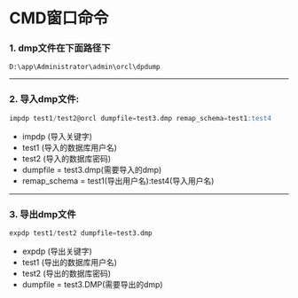 # CMD窗口命令

### 1. dmp文件在下面路径下

```shell
D:\app\Administrator\admin\orcl\dpdump
```

---

### 2. 导入dmp文件:

```sql
impdp test1/test2@orcl dumpfile=test3.dmp remap_schema=test1:test4
```

- impdp (导入关键字)
- test1 (导入的数据库用户名)
- test2 (导入的数据库密码)
- dumpfile = test3.dmp(需要导入的dmp)
- remap_schema = test1(导出用户名):test4(导入用户名)

---

### 3. 导出dmp文件

```sql
expdp test1/test2 dumpfile=test3.dmp
```

- expdp (导出关键字)
- test1 (导出的数据库用户名)
- test2 (导出的数据库密码)
- dumpfile = test3.DMP(需要导出的dmp)
